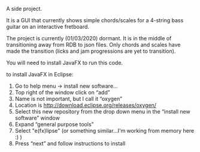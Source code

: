 A side project.

It is a GUI that currently shows simple chords/scales for a 4-string bass guitar on an interactive fretboard.

The project is currently (01/03/2020) dormant.  It is in the middle of transitioning away from RDB to json files.  Only chords and scales have made the transition (licks and jam progressions are yet to transition).

You will need to install JavaFX to run this code.

to install JavaFX in Eclipse:
1)	Go to help menu -> install new software…
2)	Top right of the window click on “add”
3)	Name is not important, but I call it “oxygen”
4)	Location is http://download.eclipse.org/releases/oxygen/
5)	Select this new repository from the drop down menu in the “install new software” window
6)	Expand “general purpose tools”
7)	Select "e(fx)lipse" (or something similar...I'm working from memory here :) )
8)	Press “next” and follow instructions to install
